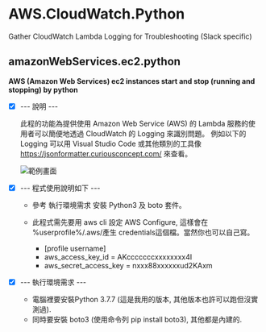 # AWS.CloudWatch.Python
Gather CloudWatch Lambda Logging for Troubleshooting (Slack specific)

## amazonWebServices.ec2.python
**AWS (Amazon Web Services) ec2 instances start and stop (running and stopping) by python**

- [x] --- 說明 ---

    此程的功能為提供使用 Amazon Web Service (AWS) 的 Lambda 服務的使用者可以簡便地透過 CloudWatch 的 Logging 來識別問題。
    例如以下的 Logging 可以用 Visual Studio Code 或其他類別的工具像 https://jsonformatter.curiousconcept.com/ 來查看。

    ![範例畫面](https://github.com/spectreConstantine/AWS.CloudWatch.Python/blob/main/2020-12-20_005018.jpg)


- [x] --- 程式使用說明如下 ---

    * 參考 執行環境需求 安裝 Python3 及 boto 套件。
    * 此程式需先要用 aws cli 設定 AWS Configure, 這樣會在 %userprofile%/.aws/產生 credentials這個檔。當然你也可以自己寫。
    
      * [profile username]
      * aws_access_key_id = AKcccccccxxxxxxxx4I
      * aws_secret_access_key = nxxx88xxxxxxud2KAxm
      
- [x] --- 執行環境需求 ---

    * 電腦裡要安裝Python 3.7.7 (這是我用的版本, 其他版本也許可以跑但沒實測過).
    * 同時要安裝 boto3 (使用命令列 pip install boto3), 其他都是內建的. 
